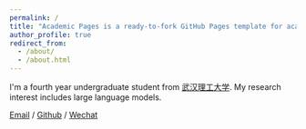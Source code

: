 ```yaml
---
permalink: /
title: "Academic Pages is a ready-to-fork GitHub Pages template for academic personal websites"
author_profile: true
redirect_from: 
  - /about/
  - /about.html
---
```


I'm a fourth year undergraduate student from [武汉理工大学](https://www.whut.edu.cn/). My research interest includes large language models.

[Email](1362386695@qq.com) / [Github](https://github.com/Louis1316) / [Wechat](../images/wechat.jpg) 

